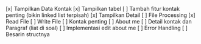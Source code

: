 [x] Tampilkan Data Kontak
    [x] Tampilkan tabel
        [ ] Tambah fitur kontak penting (bikin linked list terpisah)
    [x] Tampilkan Detail
[ ] File Processing
    [x] Read File 
    [ ] Write File
[ ] Kontak penting
[ ] About me
    [ ] Detail kontak dan Paragraf (liat di soal)
    [ ] Implementasi edit about me
[ ] Error Handling
[ ] Besarin structnya